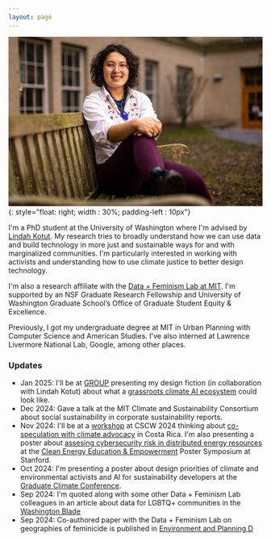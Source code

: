 ```yaml
---
layout: page
---
```

![photo of Amelia Dogan on a bench](assets/headshot.jpeg){: style="float: right; width : 30%; padding-left : 10px"}

I'm a PhD student at the University of Washington where I'm advised by [Lindah Kotut](https://faculty.washington.edu/kotut/). My research tries to broadly understand how we can use data and build technology in more just and sustainable ways for and with marginalized communities. I'm particularly interested in working with activists and understanding how to use climate justice to better design technology. 

I'm also a research affiliate with the [Data + Feminism Lab at MIT](https://dataplusfeminism.mit.edu/). I'm supported by an NSF Graduate Research Fellowship and University of Washington Graduate School’s Office of Graduate Student Equity & Excellence.

Previously, I got my undergraduate degree at MIT in Urban Planning with Computer Science and American Studies. I've also interned at Lawrence Livermore National Lab, Google, among other places.

### Updates

* Jan 2025: I'll be at [GROUP](https://group.acm.org/conferences/group25/papers.php) presenting my design fiction (in collaboration with Lindah Kotut) about what a [grassroots climate AI ecosystem](https://dl.acm.org/doi/10.1145/3701212) could look like. 
* Dec 2024: Gave a talk at the MIT Climate and Sustainability Consortium about social sustainability in corporate sustainability reports. 
* Nov 2024: I'll be at a [workshop](https://sites.google.com/view/climatemigrationcscw/) at CSCW 2024 thinking about [co-speculation with climate advocacy](https://drive.google.com/file/d/1NCtyGRddqA5hnutc_nKGSTCLllIleFRH/view?usp=sharing) in Costa Rica. I'm also presenting a poster about [assesing cybersecurity risk in distributed energy resources](https://drive.google.com/file/d/1KMHXOkp9GNEKOkKYujAyzzBcNBFjZh6c/view?usp=sharing) at the [Clean Energy Education & Empowerment](https://c3e.org/) Poster Symposium at Stanford. 
* Oct 2024: I'm presenting a poster about design priorities of climate and environmental activists and AI for sustainability developers at the [Graduate Climate Conference](https://graduateclimateconference.github.io/).
* Sep 2024: I'm quoted along with some other Data + Feminism Lab colleagues in an article about data for LGBTQ+ communities in the [Washington Blade](https://www.washingtonblade.com/2024/09/13/how-data-helps-hurts-lgbtq-communities/)
* Sep 2024: Co-authored paper with the Data + Feminism Lab on geographies of feminicide is published in [Environment and Planning D](https://doi.org/10.1177/02637758241275961)
